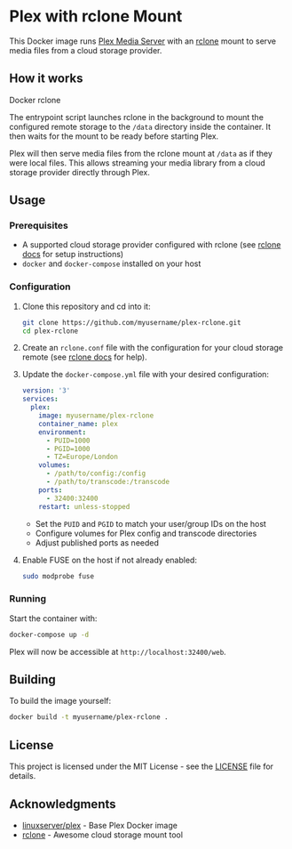 # Plex with rclone Mount

This Docker image runs [Plex Media Server](https://www.plex.tv/) with an [rclone](https://rclone.org/) mount to serve media files from a cloud storage provider.

## How it works

Docker rclone

The entrypoint script launches rclone in the background to mount the configured remote storage to the `/data` directory inside the container. It then waits for the mount to be ready before starting Plex.

Plex will then serve media files from the rclone mount at `/data` as if they were local files. This allows streaming your media library from a cloud storage provider directly through Plex.

## Usage

### Prerequisites

- A supported cloud storage provider configured with rclone (see [rclone docs](https://rclone.org/docs/) for setup instructions)
- `docker` and `docker-compose` installed on your host

### Configuration

1. Clone this repository and cd into it:

   ```bash
   git clone https://github.com/myusername/plex-rclone.git
   cd plex-rclone
   ```

2. Create an `rclone.conf` file with the configuration for your cloud storage remote (see [rclone docs](https://rclone.org/docs/) for help).

3. Update the `docker-compose.yml` file with your desired configuration:

   ```yaml
   version: '3'
   services:
     plex:
       image: myusername/plex-rclone
       container_name: plex
       environment:
         - PUID=1000
         - PGID=1000
         - TZ=Europe/London 
       volumes:
         - /path/to/config:/config
         - /path/to/transcode:/transcode
       ports:
         - 32400:32400
       restart: unless-stopped
   ```

   - Set the `PUID` and `PGID` to match your user/group IDs on the host
   - Configure volumes for Plex config and transcode directories
   - Adjust published ports as needed

4. Enable FUSE on the host if not already enabled:

   ```bash 
   sudo modprobe fuse
   ```

### Running

Start the container with:

```bash
docker-compose up -d  
```

Plex will now be accessible at `http://localhost:32400/web`.

## Building

To build the image yourself:

```bash
docker build -t myusername/plex-rclone .
```

## License

This project is licensed under the MIT License - see the [LICENSE](LICENSE) file for details.

## Acknowledgments

- [linuxserver/plex](https://github.com/linuxserver/docker-plex) - Base Plex Docker image
- [rclone](https://rclone.org/) - Awesome cloud storage mount tool

